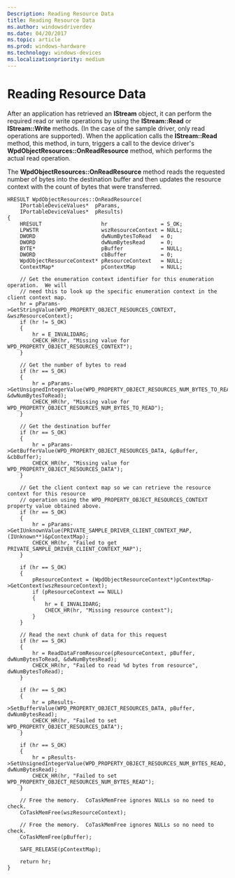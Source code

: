 ```yaml
---
Description: Reading Resource Data
title: Reading Resource Data
ms.author: windowsdriverdev
ms.date: 04/20/2017
ms.topic: article
ms.prod: windows-hardware
ms.technology: windows-devices
ms.localizationpriority: medium
---
```


# Reading Resource Data


After an application has retrieved an **IStream** object, it can perform the required read or write operations by using the **IStream::Read** or **IStream::Write** methods. (In the case of the sample driver, only read operations are supported). When the application calls the **IStream::Read** method, this method, in turn, triggers a call to the device driver's **WpdObjectResources::OnReadResource** method, which performs the actual read operation.

The **WpdObjectResources::OnReadResource** method reads the requested number of bytes into the destination buffer and then updates the resource context with the count of bytes that were transferred.

```ManagedCPlusPlus
HRESULT WpdObjectResources::OnReadResource(
    IPortableDeviceValues*  pParams,
    IPortableDeviceValues*  pResults)
{
    HRESULT                   hr                 = S_OK;
    LPWSTR                    wszResourceContext = NULL;
    DWORD                     dwNumBytesToRead   = 0;
    DWORD                     dwNumBytesRead     = 0;
    BYTE*                     pBuffer            = NULL;
    DWORD                     cbBuffer           = 0;
    WpdObjectResourceContext* pResourceContext   = NULL;
    ContextMap*               pContextMap        = NULL;

    // Get the enumeration context identifier for this enumeration operation.  We will
    // need this to look up the specific enumeration context in the client context map.
    hr = pParams->GetStringValue(WPD_PROPERTY_OBJECT_RESOURCES_CONTEXT, &wszResourceContext);
    if (hr != S_OK)
    {
        hr = E_INVALIDARG;
        CHECK_HR(hr, "Missing value for WPD_PROPERTY_OBJECT_RESOURCES_CONTEXT");
    }

    // Get the number of bytes to read
    if (hr == S_OK)
    {
        hr = pParams->GetUnsignedIntegerValue(WPD_PROPERTY_OBJECT_RESOURCES_NUM_BYTES_TO_READ, &dwNumBytesToRead);
        CHECK_HR(hr, "Missing value for WPD_PROPERTY_OBJECT_RESOURCES_NUM_BYTES_TO_READ");
    }

    // Get the destination buffer
    if (hr == S_OK)
    {
        hr = pParams->GetBufferValue(WPD_PROPERTY_OBJECT_RESOURCES_DATA, &pBuffer, &cbBuffer);
        CHECK_HR(hr, "Missing value for WPD_PROPERTY_OBJECT_RESOURCES_DATA");
    }

    // Get the client context map so we can retrieve the resource context for this resource
    // operation using the WPD_PROPERTY_OBJECT_RESOURCES_CONTEXT property value obtained above.
    if (hr == S_OK)
    {
        hr = pParams->GetIUnknownValue(PRIVATE_SAMPLE_DRIVER_CLIENT_CONTEXT_MAP, (IUnknown**)&pContextMap);
        CHECK_HR(hr, "Failed to get PRIVATE_SAMPLE_DRIVER_CLIENT_CONTEXT_MAP");
    }

    if (hr == S_OK)
    {
        pResourceContext = (WpdObjectResourceContext*)pContextMap->GetContext(wszResourceContext);
        if (pResourceContext == NULL)
        {
            hr = E_INVALIDARG;
            CHECK_HR(hr, "Missing resource context");
        }
    }

    // Read the next chunk of data for this request
    if (hr == S_OK)
    {
        hr = ReadDataFromResource(pResourceContext, pBuffer, dwNumBytesToRead, &dwNumBytesRead);
        CHECK_HR(hr, "Failed to read %d bytes from resource", dwNumBytesToRead);
    }

    if (hr == S_OK)
    {
        hr = pResults->SetBufferValue(WPD_PROPERTY_OBJECT_RESOURCES_DATA, pBuffer, dwNumBytesRead);
        CHECK_HR(hr, "Failed to set WPD_PROPERTY_OBJECT_RESOURCES_DATA");
    }

    if (hr == S_OK)
    {
        hr = pResults->SetUnsignedIntegerValue(WPD_PROPERTY_OBJECT_RESOURCES_NUM_BYTES_READ, dwNumBytesRead);
        CHECK_HR(hr, "Failed to set WPD_PROPERTY_OBJECT_RESOURCES_NUM_BYTES_READ");
    }

    // Free the memory.  CoTaskMemFree ignores NULLs so no need to check.
    CoTaskMemFree(wszResourceContext);

    // Free the memory.  CoTaskMemFree ignores NULLs so no need to check.
    CoTaskMemFree(pBuffer);

    SAFE_RELEASE(pContextMap);

    return hr;
}
```

 

 





